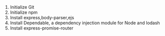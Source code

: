 1. Initialize Git
2. Initialize npm
3. Install express,body-parser,ejs
4. Install Dependable, a dependency injection module for Node and lodash
5. Install express-promise-router